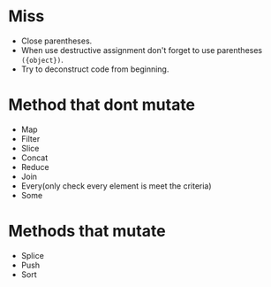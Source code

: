 # Miss
 * Close parentheses.
 * When use destructive assignment don't forget to use parentheses `({object})`.
 * Try to deconstruct code from beginning.

 # Method that dont mutate 
 * Map
 * Filter
 * Slice
 * Concat
 * Reduce
 * Join
 * Every(only check every element is meet the criteria)
 * Some
 

 # Methods that mutate 
 * Splice
 * Push
 * Sort

